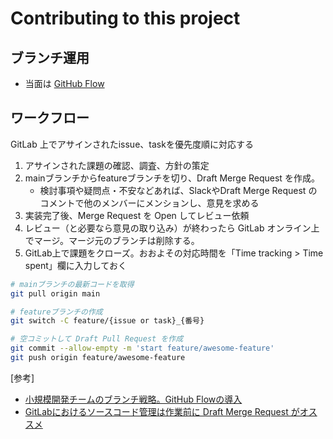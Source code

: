# Contributing to this project

## ブランチ運用

- 当面は [GitHub Flow](http://b.pyar.bz/blog/2014/01/22/github-flow/)

## ワークフロー

GitLab 上でアサインされたissue、taskを優先度順に対応する

1. アサインされた課題の確認、調査、方針の策定
2. mainブランチからfeatureブランチを切り、Draft Merge Request を作成。
   - 検討事項や疑問点・不安などあれば、SlackやDraft Merge Request のコメントで他のメンバーにメンションし、意見を求める
3. 実装完了後、Merge Request を Open してレビュー依頼
4. レビュー（と必要なら意見の取り込み）が終わったら GitLab オンライン上でマージ。マージ元のブランチは削除する。
5. GitLab上で課題をクローズ。おおよその対応時間を「Time tracking > Time spent」欄に入力しておく

```sh
# mainブランチの最新コードを取得
git pull origin main

# featureブランチの作成
git switch -C feature/{issue or task}_{番号}

# 空コミットして Draft Pull Request を作成
git commit --allow-empty -m 'start feature/awesome-feature'
git push origin feature/awesome-feature
```

[参考]

- [小規模開発チームのブランチ戦略。GitHub Flowの導入](https://techblog.insightedge.jp/entry/branch-strategy-github-flow)
- [GitLabにおけるソースコード管理は作業前に Draft Merge Request がオススメ](https://qiita.com/class_kouta/items/22ee58d3c72d2730c5a0)
